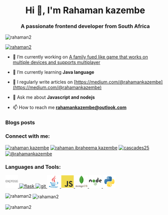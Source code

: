 <h1 align="center">Hi 👋, I'm Rahaman kazembe</h1>
<h3 align="center">A passionate frontend developer from South Africa</h3>

<p align="left"> <img src="https://komarev.com/ghpvc/?username=rahaman2&label=Profile%20views&color=0e75b6&style=flat" alt="rahaman2" /> </p>

<p align="left"> <a href="https://github.com/ryo-ma/github-profile-trophy"><img src="https://github-profile-trophy.vercel.app/?username=rahaman2" alt="rahaman2" /></a> </p>

- 🔭 I’m currently working on [A family fued like game that works on multiple devices and supports multiplayer](https://github.com/Rahaman2/Guess-Warrior)

- 🌱 I’m currently learning **Java language**

- 📝 I regularly write articles on [https://medium.com/@rahamankazembe](https://medium.com/@rahamankazembe)

- 💬 Ask me about **Javascript and nodejs**

- 📫 How to reach me **rahamankazembe@outlook.com**

### Blogs posts
<!-- BLOG-POST-LIST:START -->
<!-- BLOG-POST-LIST:END -->

<h3 align="left">Connect with me:</h3>
<p align="left">
<a href="https://linkedin.com/in/rahaman kazembe" target="blank"><img align="center" src="https://raw.githubusercontent.com/rahuldkjain/github-profile-readme-generator/master/src/images/icons/Social/linked-in-alt.svg" alt="rahaman kazembe" height="30" width="40" /></a>
<a href="https://fb.com/rahaman ibraheema kazembe" target="blank"><img align="center" src="https://raw.githubusercontent.com/rahuldkjain/github-profile-readme-generator/master/src/images/icons/Social/facebook.svg" alt="rahaman ibraheema kazembe" height="30" width="40" /></a>
<a href="https://instagram.com/cascades25" target="blank"><img align="center" src="https://raw.githubusercontent.com/rahuldkjain/github-profile-readme-generator/master/src/images/icons/Social/instagram.svg" alt="cascades25" height="30" width="40" /></a>
<a href="https://medium.com/@rahamankazembe" target="blank"><img align="center" src="https://raw.githubusercontent.com/rahuldkjain/github-profile-readme-generator/master/src/images/icons/Social/medium.svg" alt="@rahamankazembe" height="30" width="40" /></a>
</p>

<h3 align="left">Languages and Tools:</h3>
<p align="left"> <a href="https://expressjs.com" target="_blank" rel="noreferrer"> <img src="https://raw.githubusercontent.com/devicons/devicon/master/icons/express/express-original-wordmark.svg" alt="express" width="40" height="40"/> </a> <a href="https://flask.palletsprojects.com/" target="_blank" rel="noreferrer"> <img src="https://www.vectorlogo.zone/logos/pocoo_flask/pocoo_flask-icon.svg" alt="flask" width="40" height="40"/> </a> <a href="https://git-scm.com/" target="_blank" rel="noreferrer"> <img src="https://www.vectorlogo.zone/logos/git-scm/git-scm-icon.svg" alt="git" width="40" height="40"/> </a> <a href="https://www.java.com" target="_blank" rel="noreferrer"> <img src="https://raw.githubusercontent.com/devicons/devicon/master/icons/java/java-original.svg" alt="java" width="40" height="40"/> </a> <a href="https://developer.mozilla.org/en-US/docs/Web/JavaScript" target="_blank" rel="noreferrer"> <img src="https://raw.githubusercontent.com/devicons/devicon/master/icons/javascript/javascript-original.svg" alt="javascript" width="40" height="40"/> </a> <a href="https://www.mongodb.com/" target="_blank" rel="noreferrer"> <img src="https://raw.githubusercontent.com/devicons/devicon/master/icons/mongodb/mongodb-original-wordmark.svg" alt="mongodb" width="40" height="40"/> </a> <a href="https://nodejs.org" target="_blank" rel="noreferrer"> <img src="https://raw.githubusercontent.com/devicons/devicon/master/icons/nodejs/nodejs-original-wordmark.svg" alt="nodejs" width="40" height="40"/> </a> <a href="https://www.python.org" target="_blank" rel="noreferrer"> <img src="https://raw.githubusercontent.com/devicons/devicon/master/icons/python/python-original.svg" alt="python" width="40" height="40"/> </a> </p>

<p><img align="left" src="https://github-readme-stats.vercel.app/api/top-langs?username=rahaman2&show_icons=true&locale=en&layout=compact" alt="rahaman2" /></p>

<p>&nbsp;<img align="center" src="https://github-readme-stats.vercel.app/api?username=rahaman2&show_icons=true&locale=en" alt="rahaman2" /></p>

<p><img align="center" src="https://github-readme-streak-stats.herokuapp.com/?user=rahaman2&" alt="rahaman2" /></p>

